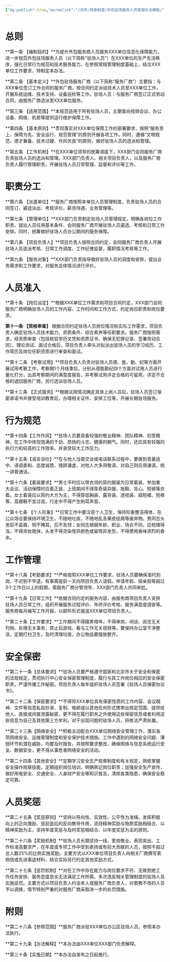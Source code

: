 ```yaml
---
{"dg-publish":true,"permalink":"/文件/规章制度/外包驻场服务人员管理办法模板/"}
---
```


 

# 总则

**第一条 【编制目的】**为提升外包服务商人员服务XXX单位信息化保障能力，进一步规范外包驻场服务人员（以下简称“驻场人员”）在XXX单位的生产生活秩序，强化日常行为规范和技术服务能力，在参照常规管理制度基础上，结合XXX单位工作要求，特制定本办法。

**第二条 【基本定义】**外包驻场服务厂商（以下简称“服务厂商”）主要指：与XXX单位签订工作合同的服务厂商，按合同约定派驻技术人员至XXX单位工作，开展系统运维、技术支持、设备巡检等工作。驻场人员：与服务厂商签订正式劳动合同，由服务厂商选派至XXX单位服务。

**第三条 【适用范围】**本规范适用于所有驻场人员，主要面向视频会议、办公设备、网络、机房等提供运行维护保障工作。

**第四条 【基本原则】**贯彻落实对XXX单位保障工作的部署要求，按照“服务至上、保障为先、安全运行、规范管理”的原则开展各项工作。同时，遵循“文明规范、德才兼备、技术过硬、作风优良”的原则，做好驻场人员的选派和管理。

**第五条 【工作机制】**在XXX单位领导的统筹调度下，XXX部门会同服务厂商负责驻场人员的选派和管理。XXX部门负责人、相关项目负责人，以及服务厂商负责人履行管理职责，开展驻场人员日常管理、监督和评价等工作。

# 职责分工

**第六条 【派遣单位】**服务厂商按照本单位人员管理制度，负责驻场人员的合同签订、遴选派出、考核评价、薪资待遇、业务管理等。

**第七条 【管理单位】**XXX部门负责制定驻场人员管理规定，明确各岗位工作职责、提出人员任用基本条件、会同服务厂商开展驻场人员遴选、考核和日常工作安排。同时，统筹做好驻场人员办公期间的服务保障。

**第八条 【项目负责人】**项目负责人按照合同约定，会同服务厂商负责人开展驻场人员选派考核、日常工作调度、工作纪律监督，履职情况考核等工作。

**第九条 【服务对象】**XXX部门负责指导做好驻场人员的调度和安排，提出业务需求和工作要求，对服务总体情况进行评价。

# 人员准入

**第十条 【岗位设定】**根据XXX单位工作需求和项目合同约定，XXX部门会同服务厂商明确驻场人员的工作内容、工作时间和工作方式，约定岗位职责和岗位要求。

**第十一条 【资格审查】** 根据合同约定驻场人员岗位情况和实际工作需求，项目负责人确定驻场人员技术能力、资质条件、综合素养等任职要求。服务厂商按照需求，经资质审查（包括核验学历文凭和资质证书、确保无犯罪记录、签署劳动合同）、理论测试、面试合格后，项目负责人牵头对拟派出驻场人员的学习经历、工作简历及岗位任职资质进行审查和面试。

**第十二条 【考察试用】**项目负责人负责对驻场人员德、能、勤、纪等方面开展试用考察工作，考察期1个月结束后，分别从德能勤纪四个方面对试用人员进行量化打分，出具考察期间的满意度报告，并考察试用评定合格的可留用，评定不合格的退回服务厂商，另行选派驻场人员。

**第十三条 【正式服务】**根据试用情况确定具体上岗人员后，驻场人员签订保密承诺书并接受培训教育后，办理相关证件、安排工位等，开展长期驻场服务。

# 行为规范

**第十四条【工作作风】**驻场人员要具备较强的敬业精神、团队精神、刻苦精神，在工作中体现饱满的干劲、昂扬的斗志、健康的朝气。同时，还应具有较强的执行力和较高的工作效率，并承受较大工作压力。

**第十五条【语言谈吐】**在与他人当面交谈或电话联系过程中，要做到音量适中、语调柔和、态度诚恳、措辞谦虚，对他人大多用敬语，对自己则应用谦语，统一讲普通话。

**第十六条【着装要求】**男士平时应以带衣领的简约服装为日常着装，参加重大会议、活动保障时应着正装，上班期间不得穿奇装异服、拖鞋、背心、短裤等衣着。女士着装应以简约大方为主，不得穿低胸装、露背装、透视装、超短裙、短裤等，高跟鞋不宜过高，行走中不得产生刺耳声音。

**第十七条 【个人形象】**日常工作中要注意个人卫生，保持形象整洁得体，在公众场合要保持环境卫生，不随地吐痰，不随地乱丢果皮纸屑等废弃物。男同志头发前不盖眉，侧不掩耳，后不及领；女同志根据年龄、职业、场合不同，应梳理得当，不得浓妆艳抹，头发不得烫染怪异颜色或留怪异发型，不得使用香味浓烈的香水。

# 工作管理

**第十八条【考勤要求】**严格按照XXX单位工作要求，驻场人员要确保准时到岗，不迟到不早退，有事需提前一天向项目负责人请假。申请年假、探亲假等超过3个工作日以上的假期，需服务厂商分管领导、XXX部门负责人共同审批。

**第十九条【日常工作】**依据合同约定的服务内容，由服务商项目负责人安排驻场人员日常工作，组织开展服务过程评价、年终评价考核、服务满意度调查等。服务商每月编写工作月报，以邮件形式报送XXX单位项目负责人。

**第二十条【工作要求】**工作期间不得嬉笑喧哗，不得串岗、闲谈、阅览无关刊物、处理无关事务，禁止玩游戏、看与工作无关视频等。要保持办公室干净整洁，定期打扫卫生，及时清理垃圾，办公物品要摆放整齐。

# 安全保密

**第二十一条【总体要求】**驻场人员要严格遵守国家和北京市关于安全和保密的法规规定，贯彻执行中心安全保密管理制度，履行与其工作岗位相应的安全保密职责，严谨传播工作秘密。项目负责人每年组织驻场人员签署《驻场人员保密协议书》。

**第二十二条【保密要求】**不得将XXX单位具有保密性质的工作内容、会议精神、文件等信息私自抄录、复制、电邮或以其他任何形式携带出规定范围、提供给他人、直接或间接泄露秘密，更不得在履行职务之外使用这些保密信息或者利用这些信息为自己及其他第三方牟利。对于出现问题的驻场人员，将依法严肃处置。

**第二十三条【网络安全】**积极主动配合XXX单位网络安全管理工作，落实各项网络安全、运维管理制度和安全保护技术措施。工作中遇到的网络安全问题、薄弱环节和潜在威胁，均要及时报告，并按照要求整改，确保网络与信息系统运行安全、数据安全，更不得从事危害网络安全的活动。

**第二十四条【其他安全】**定期学习安全生产规章制度和有关规定，熟练掌握安全操作规章技能，定期组织岗位培训，明确熟记岗位职责；加强安全生产宣传，做好用电安全、交通安全、人身财产安全等知识普及，清除各类隐患，确保安全稳定可靠。

# 人员奖惩

**第二十五条【奖惩原则】**坚持以导向性、实效性、公平性为准绳，发挥积极向上的正向激励、惩前毖后的反向教导作用，坚持精神奖励与物质奖励相结合、以精神奖励为主，坚持年度奖惩与及时奖惩相结合、以年度奖惩为主的原则。

**第二十六条【奖励机制】**驻场人员长期坚持一线、爱岗敬业、表现突出、工作标准高要求严，在年度或专项工作中受到表扬或有较大贡献的人员，按照不超过总人数25%的比例实施奖励。主要方式以XXX单位项目负责人向相关厂商撰写表扬信或先进事迹材料，结合实际另行约定其他奖励方式。

**第二十七条【惩罚机制】**对在工作中存在能力与岗位要求不符、无故拒绝工作任务安排、服务态度恶劣无法满足工作所需、多次违反相关管理制度的驻场人员实施惩罚。主要方式以项目负责人约谈本人或服务厂商负责人，对累教不改的人员予以调换，情节特别严重的对服务厂商采取进一步的处罚措施。

# 附则

**第二十八条【参照范围】**服务厂商派驻XXX单位办公区驻场人员，参照本办法执行。

**第二十九条【办法解释】**本办法由XXX单位XXX部门负责解释。

**第三十条【实施日期】**本办法自发布之日起施行。